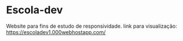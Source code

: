 # Escola-dev
Website para fins de estudo de responsividade.
link para visualização:  https://escoladev1.000webhostapp.com/
